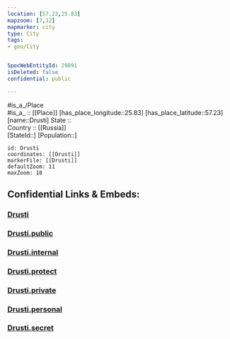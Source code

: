 ```yaml
---
location: [57.23,25.83] 
mapzoom: [7,12] 
mapmarker: city 
type: City
tags:
- geo/City


SpocWebEntityId: 29891
isDeleted: false
confidential: public

---
```

#is_a_/Place  
#is_a_ :: [[Place]] 
[has_place_longitude::25.83] 
[has_place_latitude::57.23] 
[name::Drusti] 
State ::  
Country :: [[Russia]]  
[StateId::] 
[Population::] 



```leaflet
id: Drusti
coordinates: [[Drusti]] 
markerFile: [[Drusti]] 
defaultZoom: 11 
maxZoom: 18
```


## Confidential Links & Embeds: 

### [Drusti](/_Standards/Earth/Continent/Europe/Europe~North/Latvia/Counties/Raunas/City/Drusti.md) 

### [Drusti.public](/_public/Earth/Continent/Europe/Europe~North/Latvia/Counties/Raunas/City/Drusti.public.md) 

### [Drusti.internal](/_internal/Earth/Continent/Europe/Europe~North/Latvia/Counties/Raunas/City/Drusti.internal.md) 

### [Drusti.protect](/_protect/Earth/Continent/Europe/Europe~North/Latvia/Counties/Raunas/City/Drusti.protect.md) 

### [Drusti.private](/_private/Earth/Continent/Europe/Europe~North/Latvia/Counties/Raunas/City/Drusti.private.md) 

### [Drusti.personal](/_personal/Earth/Continent/Europe/Europe~North/Latvia/Counties/Raunas/City/Drusti.personal.md) 

### [Drusti.secret](/_secret/Earth/Continent/Europe/Europe~North/Latvia/Counties/Raunas/City/Drusti.secret.md)

